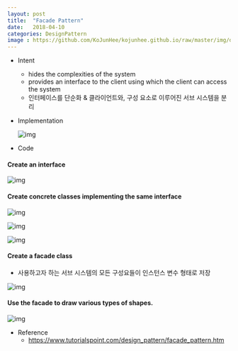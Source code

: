 ```yaml
---
layout: post
title:  "Facade Pattern"
date:   2018-04-10
categories: DesignPattern
image : https://github.com/KoJunHee/kojunhee.github.io/raw/master/img/dpci.png
---
```


- Intent

  - hides the complexities of the system 
  - provides an interface to the client using which the client can access the system
  - 인터페이스를 단순화 & 클라이언트와, 구성 요소로 이루어진 서브 시스템을 분리

- Implementation

  ![img](https://github.com/KoJunHee/kojunhee.github.io/raw/master/img/facadeImple.png)


- Code

#### Create an interface

![img](https://github.com/KoJunHee/kojunhee.github.io/raw/master/img/fa01.png)

#### Create concrete classes implementing the same interface

![img](https://github.com/KoJunHee/kojunhee.github.io/raw/master/img/fa02.png)

![img](https://github.com/KoJunHee/kojunhee.github.io/raw/master/img/fa03.png)

![img](https://github.com/KoJunHee/kojunhee.github.io/raw/master/img/fa04.png)

#### Create a facade class

- 사용하고자 하는 서브 시스템의 모든 구성요들이 인스턴스 변수 형태로 저장

![img](https://github.com/KoJunHee/kojunhee.github.io/raw/master/img/fa05.png)

#### Use the facade to draw various types of shapes.

![img](https://github.com/KoJunHee/kojunhee.github.io/raw/master/img/fa06.png)

- Reference
  - <https://www.tutorialspoint.com/design_pattern/facade_pattern.htm>

